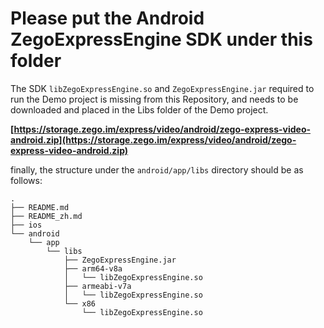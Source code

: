 # Please put the Android ZegoExpressEngine SDK under this folder

The SDK `libZegoExpressEngine.so` and `ZegoExpressEngine.jar` required to run the Demo project is missing from this Repository, and needs to be downloaded and placed in the Libs folder of the Demo project.

**[https://storage.zego.im/express/video/android/zego-express-video-android.zip](https://storage.zego.im/express/video/android/zego-express-video-android.zip)**

finally, the structure under the `android/app/libs` directory should be as follows:

```tree
.
├── README.md
├── README_zh.md
├── ios
└── android
    └── app
        └── libs
            ├── ZegoExpressEngine.jar
            ├── arm64-v8a
            │   └── libZegoExpressEngine.so
            ├── armeabi-v7a
            │   └── libZegoExpressEngine.so
            └── x86
                └── libZegoExpressEngine.so
```
